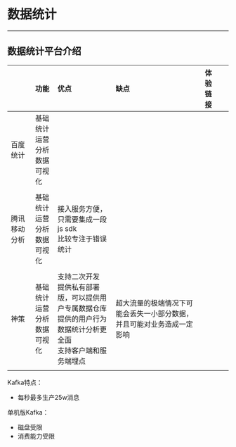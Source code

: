# <a name="top">数据统计</a>





-----

## 数据统计平台介绍



|        | 功能                      | 优点                                       | 缺点                                  | 体验链接 |      |
| :----- | :---------------------- | :--------------------------------------- | :---------------------------------- | :--- | :--- |
| 百度统计   | 基础统计<br/>运营分析<br/>数据可视化 |                                          |                                     |      |      |
|        |                         |                                          |                                     |      |      |
| 腾讯移动分析 | 基础统计<br/>运营分析<br/>数据可视化 | 接入服务方便，只需要集成一段js sdk<br/>比较专注于错误统计       |                                     |      |      |
|        |                         |                                          |                                     |      |      |
| 神策     | 基础统计<br/>运营分析<br/>数据可视化 | 支持二次开发<br/>提供私有部署版，可以提供用户专属数据仓库<br/>提供的用户行为数据统计分析更全面<br/>支持客户端和服务端埋点 | 超大流量的极端情况下可能会丢失一小部分数据，并且可能对业务造成一定影响 |      |      |
|        |                         |                                          |                                     |      |      |







Kafka特点：

+ 每秒最多生产25w消息



单机版Kafka：

+ 磁盘受限
+ 消费能力受限